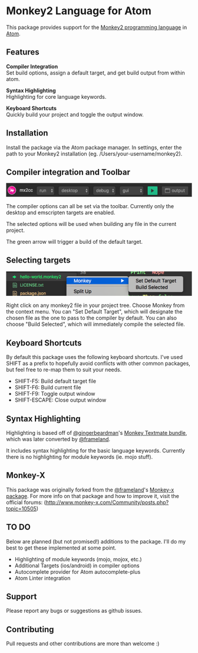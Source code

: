 # Monkey2 Language for Atom

This package provides support for the [Monkey2 programming language](http://monkey2.monkey-x.com) in [Atom](http://atom.io).

## Features

**Compiler Integration**  
Set build options, assign a default target, and get build output from within
atom.

**Syntax Highlighting**  
Highlighting for core language keywords.

**Keyboard Shortcuts**  
Quickly build your project and toggle the output window.

## Installation

Install the package via the Atom package manager. In settings, enter the
path to your Monkey2 installation (eg. /Users/your-username/monkey2).

## Compiler integration and Toolbar

![Toolbar Screenshot](/images/mx2cc-toolbar.png?raw=true "mx2cc toolbar")

The compiler options can all be set via the toolbar. Currently only the
desktop and emscripten targets are enabled.

The selected options will be used when building any file in the current
project.

The green arrow will trigger a build of the default target.

## Selecting targets

![Selecting target example](/images/target-selection.png?raw=true "choosing a target")

Right click on any monkey2 file in your project tree. Choose Monkey from
the context menu. You can "Set Default Target", which will designate the
chosen file as the one to pass to the compiler by default. You can also choose "Build Selected", which will immediately compile the selected file.

## Keyboard Shortcuts

By default this package uses the following keyboard shortcuts. I've used
SHIFT as a prefix to hopefully avoid conflicts with other common packages,
but feel free to re-map them to suit your needs.

* SHIFT-F5: Build default target file
* SHIFT-F6: Build current file
* SHIFT-F9: Toggle output window
* SHIFT-ESCAPE: Close output window

## Syntax Highlighting

Highlighting is based off of [@gingerbeardman](https://github.com/gingerbeardman)'s
[Monkey Textmate bundle](https://github.com/gingerbeardman/monkey.tmbundle),
which was later converted by [@frameland](https://github.com/frameland/).

It includes syntax highlighting for the basic language keywords.
Currently there is no highlighting for module keywords (ie. mojo stuff).

## Monkey-X

This package was originally forked from the [@frameland](https://github.com/frameland/)'s [Monkey-x package](https://github.com/frameland/atom-monkey). For more info on
that package and how to improve it, visit the official forums:
(http://www.monkey-x.com/Community/posts.php?topic=10505)

## TO DO

Below are planned (but not promised!) additions to the package. I'll do my
best to get these implemented at some point.

* Highlighting of module keywords (mojo, mojox, etc.)
* Additional Targets (ios/android) in compiler options
* Autocomplete provider for Atom autocomplete-plus
* Atom Linter integration

## Support

Please report any bugs or suggestions as github issues.

## Contributing

Pull requests and other contributions are more than welcome :)
